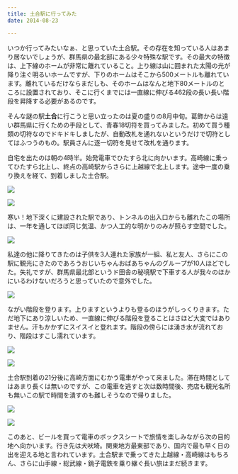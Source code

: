 ```yaml
---
title: 土合駅に行ってみた
date: 2014-08-23

---
```


いつか行ってみたいなぁ、と思っていた土合駅。その存在を知っている人はあまり居ないでしょうが、群馬県の最北部にある少々特殊な駅です。その最大の特徴は、上下線のホームが非常に離れていること。上り線は山に囲まれた太陽の光が降り注ぐ明るいホームですが、下りのホームはそこから500メートルも離れています。離れているだけならまだしも、そのホームはなんと地下80メートルのところに設置されており、そこに行くまでには一直線に伸びる462段の長い長い階段を昇降する必要があるのです。

そんな謎の駅**土合**に行こうと思い立ったのは夏の盛りの8月中旬。葛飾からは遠い群馬県に行くための手段として、青春18切符を買ってみました。初めて買う種類の切符なのでドキドキしましたが、自動改札を通れないというだけで切符としてはふつうのもの。駅員さんに逐一切符を見せて改札を通ります。

自宅を出たのは朝の4時半。始発電車でひたすら北に向かいます。高崎線に乗ってひたすら北上し、終点の高崎駅からさらに上越線で北上します。途中一度の乗り換えを経て、到着しました土合駅。

![](https://farm6.staticflickr.com/5572/14821986037_e35e90946e_k_d.jpg)

![](https://farm6.staticflickr.com/5557/15005416051_76fbb05639_k_d.jpg)

寒い！地下深くに建設された駅であり、トンネルの出入口からも離れたこの場所は、一年を通してほぼ同じ気温、かつ人工的な明かりのみが照らす空間でした。

![](https://farm4.staticflickr.com/3904/15008516595_8ecfed8cda_k_d.jpg)

私達の他に降りてきたのは子供を3人連れた家族が一組、私と友人、さらにこの駅に観光にきたのであろうおじいちゃんおばあちゃんのグループが10人ほどでした。失礼ですが、群馬県最北部というド田舎の秘境駅で下車する人が我々のほかにいるわけないだろうと思っていたので意外でした。

![](https://farm4.staticflickr.com/3883/15005424071_2ffae36492_k_d.jpg)

ながい階段を登ります。上りますというよりも登るのほうがしっくりきます。ただ地下にあり涼しいため、一直線に伸びる階段を登ることはさほど大変ではありません。汗もかかずにスイスイと登れます。階段の傍らには湧き水が流れており、階段はすこし濡れています。

![](https://farm6.staticflickr.com/5568/14822016597_7676f7d54f_k_d.jpg)

![](https://farm4.staticflickr.com/3893/14822042397_cae2156ef7_k_d.jpg)

土合駅到着の21分後に高崎方面にむかう電車がやって来ました。滞在時間としてはあまり長くは無いのですが、この電車を逃すと次は数時間後、売店も観光名所も無いこの駅で時間を潰すのも難しそうなので帰りました。

![](https://farm4.staticflickr.com/3901/15005497901_c74515ec72_k_d.jpg)

![](https://farm4.staticflickr.com/3894/15005511891_40c04c05db_k_d.jpg)


このあと、ビールを買って電車のボックスシートで旅情を楽しみながら次の目的地へ向かいます。行き先は犬吠埼。関東地方最東部であり、国内で最も早く日の出を迎える地と言われています。土合駅まで乗ってきた上越線・高崎線はもちろん、さらに山手線・総武線・銚子電鉄を乗り継ぐ長い旅はまだ続きます。
